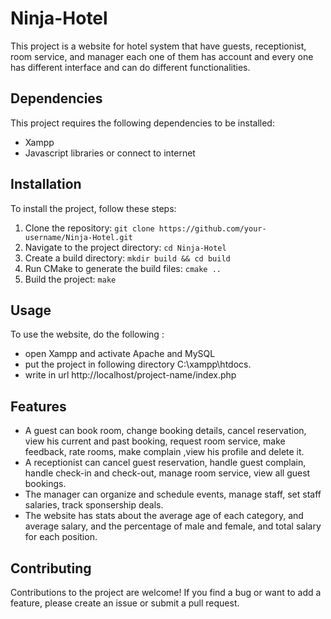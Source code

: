 # Ninja-Hotel

This project is a website for hotel system that have guests, receptionist, room service, and manager each one of them has account and every one has different interface and can do different functionalities.

## Dependencies

This project requires the following dependencies to be installed:

- Xampp
- Javascript libraries or connect to internet

## Installation

To install the project, follow these steps:

1. Clone the repository: `git clone https://github.com/your-username/Ninja-Hotel.git`
2. Navigate to the project directory: `cd Ninja-Hotel`
3. Create a build directory: `mkdir build && cd build`
4. Run CMake to generate the build files: `cmake ..`
5. Build the project: `make`

## Usage

To use the website, do the following :

- open Xampp and activate Apache and MySQL
- put the project in following directory C:\xampp\htdocs.
- write in url http://localhost/project-name/index.php
  

## Features
- A guest can book room, change booking details, cancel reservation, view his current and past booking, request room service, make feedback, rate rooms, make complain ,view his profile and delete it. 
- A receptionist can cancel guest reservation, handle guest complain, handle check-in and check-out, manage room service, view all guest bookings.
- The manager can organize and schedule events, manage staff, set staff salaries, track sponsership deals.
- The website has stats about the average age of each category, and average salary, and the percentage of male and female, and total salary for each position.

## Contributing

Contributions to the project are welcome! If you find a bug or want to add a feature, please create an issue or submit a pull request.



